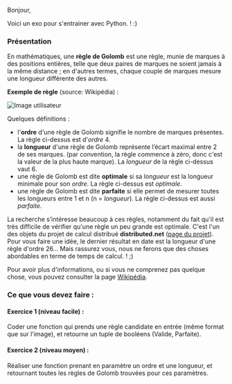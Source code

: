 Bonjour,  

Voici un exo pour s'entrainer avec Python. ! :)  

### Présentation

En mathématiques, une **règle de Golomb** est une règle, munie de marques à des positions entières, telle que deux paires de marques ne soient jamais à la même distance ; en d'autres termes, chaque couple de marques mesure une longueur différente des autres.  

**Exemple de règle** (source: Wikipédia) : 

![Image utilisateur](https://user.oc-static.com/files/327001_328000/327930.png)

Quelques définitions :  

-   l'**ordre** d'une règle de Golomb signifie le nombre de marques présentes. La règle ci-dessus est d'*ordre* 4.
-   la **longueur** d'une règle de Golomb représente l’écart maximal entre 2 de ses marques. (par convention, la règle commence à zéro, donc c'est la valeur de la plus haute marque). La *longueur* de la règle ci-dessus vaut 6.
-   une règle de Golomb est dite **optimale** si sa *longueur* est la longueur minimale pour son *ordre*. La règle ci-dessus est *optimale*.
-   une règle de Golomb est dite **parfaite** si elle permet de mesurer toutes les longueurs entre 1 et n (n = *longueur*). La règle ci-dessus est aussi *parfaite*.

La recherche s’intéresse beaucoup à ces règles, notamment du fait qu'il est très difficile de vérifier qu'une règle un peu grande est optimale. C'est l'un des objets du projet de calcul distribué **distributed.net** ([page du projet](https://www.distributed.net/OGR)). Pour vous faire une idée, le dernier résultat en date est la longueur d'une règle d'ordre 26... Mais rassurez vous, nous ne ferons que des choses abordables en terme de temps de calcul. ! ;)  

Pour avoir plus d'informations, ou si vous ne comprenez pas quelque chose, vous pouvez consulter la page [Wikipédia](https://fr.wikipedia.org/wiki/R%C3%A8gle_de_Golomb).  

### Ce que vous devez faire :

#### Exercice 1 (niveau facile) :

Coder une fonction qui prends une règle candidate en entrée (même format que sur l'image), et retourne un tuple de booléens (Valide, Parfaite).  

#### Exercice 2 (niveau moyen) :

Réaliser une fonction prenant en paramètre un ordre et une longueur, et retournant toutes les règles de Golomb trouvées pour ces paramètres.